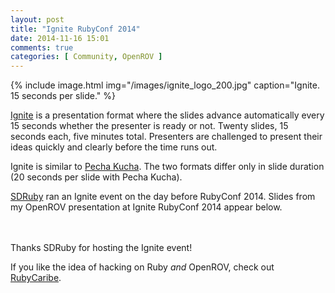 ```yaml
---
layout: post
title: "Ignite RubyConf 2014"
date: 2014-11-16 15:01
comments: true
categories: [ Community, OpenROV ]
---
```


{% include image.html img="/images/ignite_logo_200.jpg" caption="Ignite. 15 seconds per slide." %}

[Ignite](http://igniteshow.com/) is a presentation format where the slides advance automatically every 15 seconds whether the presenter is ready or not. Twenty slides, 15 seconds each, five minutes total. Presenters are challenged to present their ideas quickly and clearly before the time runs out.

Ignite is similar to [Pecha Kucha](http://www.pechakucha.org). The two formats differ only in slide duration (20 seconds per slide with Pecha Kucha).
<!--more-->
[SDRuby](http://www.sdruby.org/) ran an Ignite event on the day before RubyConf 2014. Slides from my OpenROV presentation at Ignite RubyConf 2014 appear below.

<script async class="speakerdeck-embed" data-id="573c89704e88013264a612c8f4a94aec" data-ratio="1.77777777777778" src="//speakerdeck.com/assets/embed.js"></script>

&nbsp;<br/>
&nbsp;<br/>
Thanks SDRuby for hosting the Ignite event!

If you like the idea of hacking on Ruby _and_ OpenROV, check out [RubyCaribe](http://rubycaribe.com).

